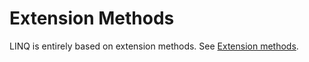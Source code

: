 # Extension Methods

LINQ is entirely based on extension methods. See [Extension methods](../Types%20&%20Conversion/Extension%20methods.md).
<!--stackedit_data:
eyJoaXN0b3J5IjpbLTEzMjg4Njk2MDRdfQ==
-->